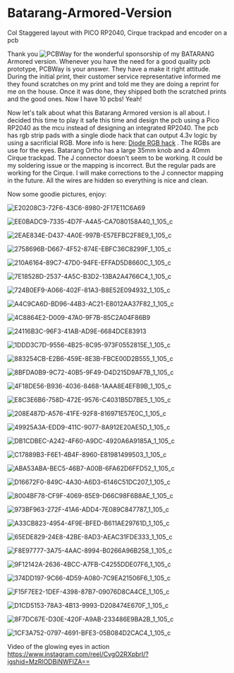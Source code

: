 # Batarang-Armored-Version
Col Staggered layout with PICO RP2040, Cirque trackpad and encoder on a pcb

Thank you ![PCBWay](https://github.com/protieusz/Batarang-Ortho-Version/assets/118025702/763206bb-8e9e-418b-881e-c3810f5d1d4f) for the wonderful sponsorship of my BATARANG Armored version. Whenever you have the need for a good quality pcb prototype, PCBWay is your answer.  They have a make it right attitude. During the initial print, their customer service representative informed me they found scratches on my print and told me they are doing a reprint for me on the house.  Once it was done, they shipped both the scratched prints and the good ones.  Now I have 10 pcbs! Yeah! 

Now let's talk about what this Batarang Armored version is all about.  I decided this time to play it safe this time and design the pcb using a Pico RP2040 as the mcu instead of designing an integrated RP2040.  The pcb has rgb strip pads with a single diode hack that can output 4.3v logic by using a sacrificial RGB. More info is here: [Diode RGB hack](//hackaday.com/2017/01/20/cheating-at-5v-ws2812-control-to-use-a-3-3v-data-line\://www.google.com) . The RGBs are use for the eyes.  Batarang Ortho has a large 35mm knob and a 40mm Cirque trackpad.  The J connector doesn't seem to be working.  It could be my soldering issue or the mapping is incorrect. But the regular pads are working for the Cirque.  I will make corrections to the J connector mapping in the future.  All the wires are hidden so everything is nice and clean.

Now some goodie pictures, enjoy:

![E20208C3-72F6-43C6-8980-2F17E11C6A69](https://github.com/protieusz/Batarang-Ortho-Version/assets/118025702/0587e6cc-d00f-42a7-8192-444bda27bdd5)

![EE0BADC9-7335-4D7F-A4A5-CA7080158A40_1_105_c](https://github.com/protieusz/Batarang-Ortho-Version/assets/118025702/1d74d04d-6445-45e5-ad8a-bb9b49cc5106)

![2EAE834E-D437-4A0E-997B-E57EFBC2F8E9_1_105_c](https://github.com/protieusz/Batarang-Ortho-Version/assets/118025702/f8db8af7-2474-496e-8440-2db3d192dacc)

![2758696B-D667-4F52-874E-EBFC36C8299F_1_105_c](https://github.com/protieusz/Batarang-Ortho-Version/assets/118025702/1f5b0b3e-1bee-4b28-ab7c-a4595212c836)

![210A6164-89C7-47D0-94FE-EFFAD5D8660C_1_105_c](https://github.com/protieusz/Batarang-Ortho-Version/assets/118025702/ec5796e5-3352-4817-aae9-76d52f0bfa89)

![7E18528D-2537-4A5C-B3D2-13BA2A4766C4_1_105_c](https://github.com/protieusz/Batarang-Ortho-Version/assets/118025702/bf0fa988-2cfd-4f76-b8ff-4d46068b8331)

![724B0EF9-A066-402F-81A3-B8E52E094932_1_105_c](https://github.com/protieusz/Batarang-Ortho-Version/assets/118025702/68b71144-0319-4d56-9813-5fc056a30b78)

![A4C9CA6D-BD96-44B3-AC21-E8012AA37F82_1_105_c](https://github.com/protieusz/Batarang-Ortho-Version/assets/118025702/a267eead-c6d5-4049-9e83-4ab17033cadf)

![4C8864E2-D009-47A0-9F7B-85C2A04F86B9](https://github.com/protieusz/Batarang-Ortho-Version/assets/118025702/1df40610-ffa1-4a82-8950-0dfe6b593b66)

![24116B3C-96F3-41AB-AD9E-6684DCE83913](https://github.com/protieusz/Batarang-Ortho-Version/assets/118025702/7fdda97d-21bf-4a5e-83e8-e3c20f3cfc37)

![1DDD3C7D-9556-4B25-8C95-973F0552815E_1_105_c](https://github.com/protieusz/Batarang-Ortho-Version/assets/118025702/0a672e55-b8dd-45cb-b85a-1fe3bc73a7b5)

![883254CB-E2B6-459E-8E3B-FBCE00D2B555_1_105_c](https://github.com/protieusz/Batarang-Ortho-Version/assets/118025702/783584de-fbfd-44a4-b668-680697ed6b8e)

![8BFDA0B9-9C72-40B5-9F49-D4D215D9AF7B_1_105_c](https://github.com/protieusz/Batarang-Ortho-Version/assets/118025702/f8547985-7357-47b9-a5a8-a1ade72eb781)

![4F18DE56-B936-4036-8468-1AAA8E4EFB9B_1_105_c](https://github.com/protieusz/Batarang-Ortho-Version/assets/118025702/d1c55015-859f-41f7-bbcb-ffaba27cfbf1)

![E8C3E6B6-758D-472E-9576-C4031B5D7BE5_1_105_c](https://github.com/protieusz/Batarang-Ortho-Version/assets/118025702/56bdc8ef-859b-4d4f-8991-07aba87a74d3)

![208E487D-A576-41FE-92F8-816971E57E0C_1_105_c](https://github.com/protieusz/Batarang-Ortho-Version/assets/118025702/fb5611b2-1e8d-4b00-8a4c-ca7656390165)

![49925A3A-EDD9-411C-9077-8A912E20AE5D_1_105_c](https://github.com/protieusz/Batarang-Ortho-Version/assets/118025702/31b7cdf6-d128-4386-a456-cc83dfc486e8)

![DB1CDBEC-A242-4F60-A9DC-4920A6A9185A_1_105_c](https://github.com/protieusz/Batarang-Ortho-Version/assets/118025702/b14dd316-200d-4ee6-9ed7-d3945dc57bcb)

![C17889B3-F6E1-4B4F-8960-E81981499503_1_105_c](https://github.com/protieusz/Batarang-Ortho-Version/assets/118025702/0d5dd47b-666a-4b5c-b5c3-37d49a020485)

![ABA53ABA-BEC5-46B7-A00B-6FA62D6FFD52_1_105_c](https://github.com/protieusz/Batarang-Ortho-Version/assets/118025702/622e16fa-7a3d-431e-933c-abb7ca0e70ea)

![D16672F0-849C-4A30-A6D3-6146C51DC207_1_105_c](https://github.com/protieusz/Batarang-Ortho-Version/assets/118025702/e9f7c5ae-4d97-4840-aaee-c456b6905771)

![8004BF78-CF9F-4069-85E9-D66C98F6B8AE_1_105_c](https://github.com/protieusz/Batarang-Ortho-Version/assets/118025702/36818c7b-7c81-4a49-92d1-3db7ef75bedd)

![973BF963-272F-41A6-ADD4-7E089C847787_1_105_c](https://github.com/protieusz/Batarang-Ortho-Version/assets/118025702/289ddef0-47ae-4e2d-926f-a9b9a9240c83)

![A33CB823-4954-4F9E-BFED-B611AE29761D_1_105_c](https://github.com/protieusz/Batarang-Ortho-Version/assets/118025702/2b7b93f4-4bdd-45df-b56c-7257772113c0)

![65EDE829-24E8-42BE-8AD3-AEAC31FDE333_1_105_c](https://github.com/protieusz/Batarang-Ortho-Version/assets/118025702/5b725f19-d657-4644-8884-ab922009b842)

![F8E97777-3A75-4AAC-8994-B0266A96B258_1_105_c](https://github.com/protieusz/Batarang-Ortho-Version/assets/118025702/d90f8b6b-1e97-4175-81ff-058816389ad9)

![9F12142A-2636-4BCC-A7FB-C4255DDE07F6_1_105_c](https://github.com/protieusz/Batarang-Ortho-Version/assets/118025702/e9be8cfc-f5bd-4154-ab91-666364e5cfa9)

![374DD197-9C66-4D59-A080-7C9EA21506F6_1_105_c](https://github.com/protieusz/Batarang-Ortho-Version/assets/118025702/cc3de944-4949-49c8-b5e3-5aa5d048ada0)

![F15F7EE2-1DEF-4398-87B7-09076D8CA4CE_1_105_c](https://github.com/protieusz/Batarang-Ortho-Version/assets/118025702/65492a19-acf6-470c-8602-719786fbf7af)

![D1CD5153-78A3-4B13-9993-D208474E670F_1_105_c](https://github.com/protieusz/Batarang-Ortho-Version/assets/118025702/8b2ab821-be6d-444e-b13e-8697b723b2ee)

![8F7DC67E-D30E-420F-A9AB-233486E9BA2B_1_105_c](https://github.com/protieusz/Batarang-Ortho-Version/assets/118025702/4cea34ac-dbb5-4ccb-a290-012d75569086)

![1CF3A752-0797-4691-BFE3-05B084D2CAC4_1_105_c](https://github.com/protieusz/Batarang-Ortho-Version/assets/118025702/0001c68f-c773-4159-bb6d-992ee27a84ff)

Video of the glowing eyes in action
https://www.instagram.com/reel/CvgO2RXpbrl/?igshid=MzRlODBiNWFlZA==
